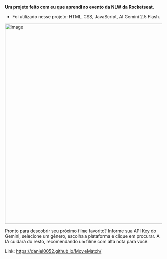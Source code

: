 **Um projeto feito com eu que aprendi no evento da NLW da Rocketseat.**

- Foi utilizado nesse projeto: HTML, CSS, JavaScript, AI Gemini 2.5 Flash.

<img width="1350" height="642" alt="image" src="https://github.com/user-attachments/assets/b0c8d129-2996-4344-b3f4-22bbda02bb03" />

Pronto para descobrir seu próximo filme favorito? Informe sua API Key do Gemini, selecione um gênero, escolha a plataforma e clique em procurar. A IA cuidará do resto, recomendando um filme com alta nota para você.

Link: https://daniel0052.github.io/MovieMatch/
